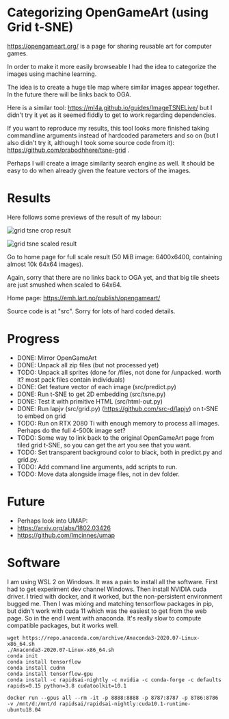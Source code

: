 # Categorizing OpenGameArt (using Grid t-SNE)

https://opengameart.org/ is a page for sharing reusable art for computer games.

In order to make it more easily browseable I had the idea to categorize the images using machine learning.

The idea is to create a huge tile map where similar images appear together. In the future there will be links back to OGA.

Here is a similar tool: https://ml4a.github.io/guides/ImageTSNELive/ but I didn't try it yet as it seemed fiddly to get to work regarding dependencies.

If you want to reproduce my results, this tool looks more finished taking commandline arguments instead of hardcoded parameters and so on (but I also didn't try it, although I took some source code from it): https://github.com/prabodhhere/tsne-grid .

Perhaps I will create a image similarity search engine as well. It should be easy to do when already given the feature vectors of the images.

# Results

Here follows some previews of the result of my labour:

![grid tsne crop result](https://emh.lart.no/publish/opengameart/gridtsne-crop2.png "Grid TSNE Cropped Preview")

![grid tsne scaled result](https://emh.lart.no/publish/opengameart/gridtsne-small.png "Grid TSNE Scaled Preview")

Go to home page for full scale result (50 MiB image: 6400x6400, containing almost 10k 64x64 images).

Again, sorry that there are no links back to OGA yet, and that big tile sheets are just smushed when scaled to 64x64.

Home page: https://emh.lart.no/publish/opengameart/

Source code is at "src". Sorry for lots of hard coded details.

# Progress
 - DONE: Mirror OpenGameArt
 - DONE: Unpack all zip files (but not processed yet)
 - TODO: Unpack all sprites (done for /files, not done for /unpacked. worth it? most pack files contain individuals)
 - DONE: Get feature vector of each image (src/predict.py)
 - DONE: Run t-SNE to get 2D embedding (src/tsne.py)
 - DONE: Test it with primitive HTML (src/html-out.py)
 - DONE: Run lapjv (src/grid.py) (https://github.com/src-d/lapjv) on t-SNE to embed on grid
 - TODO: Run on RTX 2080 Ti with enough memory to process all images. Perhaps do the full 4-500k image set?
 - TODO: Some way to link back to the original OpenGameArt page from tiled grid t-SNE, so you can get the art you see that you want.
 - TODO: Set transparent background color to black, both in predict.py and grid.py.
 - TODO: Add command line arguments, add scripts to run.
 - TODO: Move data alongside image files, not in dev folder.

# Future
 - Perhaps look into UMAP:
  - https://arxiv.org/abs/1802.03426
  - https://github.com/lmcinnes/umap

# Software

I am using WSL 2 on Windows. It was a pain to install all the software. 
First had to get experiment dev channel Windows.
Then install NVIDIA cuda driver.
I tried with docker, and it worked, but the non-persistent environment bugged me.
Then I was mixing and matching tensorflow packages in pip, but didn't work with cuda 11 which was the easiest to get from the web page.
So in the end I went with anaconda. It's really slow to compute compatible packages, but it works well.

```
wget https://repo.anaconda.com/archive/Anaconda3-2020.07-Linux-x86_64.sh
./Anaconda3-2020.07-Linux-x86_64.sh
conda init
conda install tensorflow
conda install cudnn
conda install tensorflow-gpu
conda install -c rapidsai-nightly -c nvidia -c conda-forge -c defaults rapids=0.15 python=3.8 cudatoolkit=10.1

docker run --gpus all --rm -it -p 8888:8888 -p 8787:8787 -p 8786:8786 -v /mnt/d:/mnt/d rapidsai/rapidsai-nightly:cuda10.1-runtime-ubuntu18.04
```
